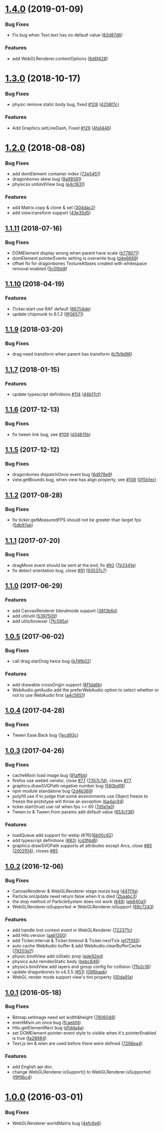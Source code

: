<a name="1.4.0"></a>
# [1.4.0](https://github.com/hiloteam/hilo/compare/1.3.0...1.4.0) (2019-01-09)


### Bug Fixes

* Fix bug when Text.text has no default value ([83d87d6](https://github.com/hiloteam/hilo/commit/83d87d6))


### Features

* add WebGLRenderer.contextOptions ([8d6f428](https://github.com/hiloteam/hilo/commit/8d6f428))



<a name="1.3.0"></a>
# [1.3.0](https://github.com/hiloteam/hilo/compare/v1.2.0...1.3.0) (2018-10-17)


### Bug Fixes

* physic remove static body bug, fixed [#128](https://github.com/hiloteam/hilo/issues/128) ([4258f7c](https://github.com/hiloteam/hilo/commit/4258f7c))


### Features

* Add Graphics.setLineDash, Fixed [#129](https://github.com/hiloteam/hilo/issues/129) ([4fa1446](https://github.com/hiloteam/hilo/commit/4fa1446))



<a name="1.2.0"></a>
# [1.2.0](https://github.com/hiloteam/hilo/compare/v1.1.11...v1.2.0) (2018-08-08)


### Bug Fixes

* add domElement container index ([72e5451](https://github.com/hiloteam/hilo/commit/72e5451))
* dragonbones skew bug ([9a98581](https://github.com/hiloteam/hilo/commit/9a98581))
* physicss unbindView bug ([e4c1631](https://github.com/hiloteam/hilo/commit/e4c1631))


### Features

* add Matrix.copy & clone & set ([304dac2](https://github.com/hiloteam/hilo/commit/304dac2))
* add view.transform support ([43e35d5](https://github.com/hiloteam/hilo/commit/43e35d5))



<a name="1.1.11"></a>
## [1.1.11](https://github.com/hiloteam/hilo/compare/v1.1.10...v1.1.11) (2018-07-16)


### Bug Fixes

* DOMElement display wrong when parent have scale ([b778071](https://github.com/hiloteam/hilo/commit/b778071))
* domElement pointerEvents setting is overwrite bug ([d4e6689](https://github.com/hiloteam/hilo/commit/d4e6689))
* offset fix for dragonbones TextureAtlases created with whitespace removal enabled ([5c5fbb9](https://github.com/hiloteam/hilo/commit/5c5fbb9))


<a name="1.1.10"></a>
## [1.1.10](https://github.com/hiloteam/hilo/compare/v1.1.9...v1.1.10) (2018-04-19)


### Features

* Ticker.start use RAF default ([86754de](https://github.com/hiloteam/hilo/commit/86754de))
* update chipmunk to 6.1.2 ([9f06571](https://github.com/hiloteam/hilo/commit/9f06571))


<a name="1.1.9"></a>
## [1.1.9](https://github.com/hiloteam/hilo/compare/v1.1.8...v1.1.9) (2018-03-20)


### Bug Fixes

* drag need transform when parent has transform ([b7b9d96](https://github.com/hiloteam/hilo/commit/b7b9d96))


<a name="1.1.7"></a>
## [1.1.7](https://github.com/hiloteam/hilo/compare/v1.1.6...v1.1.7) (2018-01-15)

### Features

* update typescript definitions [#114](https://github.com/hiloteam/hilo/issues/114) ([44b17cf](https://github.com/hiloteam/hilo/commit/44b17cf))

<a name="1.1.6"></a>
## [1.1.6](https://github.com/hiloteam/hilo/compare/v1.1.5...v1.1.6) (2017-12-13)


### Bug Fixes

* fix tween link bug, see [#109](https://github.com/hiloteam/hilo/issues/109) ([d34615b](https://github.com/hiloteam/hilo/commit/d34615b))

<a name="1.1.5"></a>
## [1.1.5](https://github.com/hiloteam/hilo/compare/v1.1.4...v1.1.5) (2017-12-12)


### Bug Fixes

* dragonbones dispatchOnce event bug ([8d978e9](https://github.com/hiloteam/hilo/commit/8d978e9))
* view.getBounds bug, when view has align property, see [#108](https://github.com/hiloteam/hilo/issues/108) ([0f5b1ec](https://github.com/hiloteam/hilo/commit/0f5b1ec))

<a name="1.1.2"></a>
## [1.1.2](https://github.com/hiloteam/hilo/compare/v1.1.1...v1.1.2) (2017-08-28)


### Bug Fixes

* fix ticker.getMeasuredFPS should not be greater than target fps ([5db97ab](https://github.com/hiloteam/hilo/commit/5db97ab))


<a name="1.1.1"></a>
## [1.1.1](https://github.com/hiloteam/hilo/compare/v1.1.0...v1.1.1) (2017-07-20)


### Bug Fixes

* dragMove event should be sent at the end, fix [#92](https://github.com/hiloteam/hilo/issues/92) ([7b3341e](https://github.com/hiloteam/hilo/commit/7b3341e))
* fix detect orientation bug, close [#91](https://github.com/hiloteam/hilo/issues/91) ([93537c7](https://github.com/hiloteam/hilo/commit/93537c7))


<a name="1.1.0"></a>
## [1.1.0](https://github.com/hiloteam/hilo/compare/v1.0.5...v1.1.0) (2017-06-29)


### Features

* add CanvasRenderer blendmode support ([38f3b6d](https://github.com/hiloteam/hilo/commit/38f3b6d))
* add util/util ([5397509](https://github.com/hiloteam/hilo/commit/5397509))
* add utils/browser ([7fc585a](https://github.com/hiloteam/hilo/commit/7fc585a))


<a name="1.0.5"></a>
## [1.0.5](https://github.com/hiloteam/hilo/compare/v1.0.4...v1.0.5) (2017-06-02)


### Bug Fixes

* call drag.starDrag twice bug ([b74fb02](https://github.com/hiloteam/hilo/commit/b74fb02))


### Features

* add drawable crossOrigin support ([8f1da6b](https://github.com/hiloteam/hilo/commit/8f1da6b))
* WebAudio.getAudio add the preferWebAudio option to select whether or not to use WebAudio first ([a4c5651](https://github.com/hiloteam/hilo/commit/a4c5651))


<a name="1.0.4"></a>
## [1.0.4](https://github.com/hiloteam/hilo/compare/v1.0.3...v1.0.4) (2017-04-28)


### Bug Fixes

* Tween Ease.Back bug ([1ecd93c](https://github.com/hiloteam/hilo/commit/1ecd93c))

<a name="1.0.3"></a>
## [1.0.3](https://github.com/hiloteam/hilo/compare/v1.0.2...v1.0.3) (2017-04-26)


### Bug Fixes

* cacheMixin load image bug ([91affbb](https://github.com/hiloteam/hilo/commit/91affbb))
* firefox use webkit vendor, close [#77](https://github.com/hiloteam/hilo/issues/77) ([7357c7d](https://github.com/hiloteam/hilo/commit/7357c7d)), closes [#77](https://github.com/hiloteam/hilo/issues/77)
* graphics.drawSVGPath negative number bug ([560bdf8](https://github.com/hiloteam/hilo/commit/560bdf8))
* npm module standalone bug ([2d4b369](https://github.com/hiloteam/hilo/commit/2d4b369))
* polyfill use if to judge that some environments use Object.freeze to freeze the prototype will throw an exception ([ba4ac94](https://github.com/hiloteam/hilo/commit/ba4ac94))
* ticker.start(true) use raf when fps >= 60 ([7d5e1a0](https://github.com/hiloteam/hilo/commit/7d5e1a0))
* Tween.to & Tween.from params add default value ([653cf36](https://github.com/hiloteam/hilo/commit/653cf36))


### Features

* loadQueue add support for webp (#76)([6b00c62](https://github.com/hiloteam/hilo/commit/6b00c62))
* add typescript definitions ([#83](https://github.com/hiloteam/hilo/issues/83)) ([cd3f4d6](https://github.com/hiloteam/hilo/commit/cd3f4d6))
* graphics.drawSVGPath supports all attributes except Arcs, close [#85](https://github.com/hiloteam/hilo/issues/85) ([2002f04](https://github.com/hiloteam/hilo/commit/2002f04)), closes [#85](https://github.com/hiloteam/hilo/issues/85)


<a name="1.0.2"></a>
## [1.0.2](https://github.com/hiloteam/hilo/compare/v1.0.1...v1.0.2) (2016-12-06)


### Bug Fixes

* CanvasRenderer & WebGLRenderer stage resize bug ([44111fa](https://github.com/hiloteam/hilo/commit/44111fa))
* Particle.onUpdate need return false when it is died ([2baabc3](https://github.com/hiloteam/hilo/commit/2baabc3))
* the stop method of ParticleSystem does not work ([#49](https://github.com/hiloteam/hilo/issues/49)) ([eb640a1](https://github.com/hiloteam/hilo/commit/eb640a1))
* WebGLRenderer.isSupported => WebGLRenderer.isSupport ([89c7243](https://github.com/hiloteam/hilo/commit/89c7243))


### Features

* add handle lost context event in WebGLRenderer ([722371c](https://github.com/hiloteam/hilo/commit/722371c))
* add Hilo.version ([aab1300](https://github.com/hiloteam/hilo/commit/aab1300))
* add Ticker.interval & Ticker.timeout & Ticker.nextTick ([ef7f355](https://github.com/hiloteam/hilo/commit/ef7f355))
* auto cache WebAudio buffer & add WebAudio.clearBufferCache ([79203d7](https://github.com/hiloteam/hilo/commit/79203d7))
* physic.bindView add isStatic prop ([ede92ed](https://github.com/hiloteam/hilo/commit/ede92ed))
* physics auto reindexStatic body ([bebc846](https://github.com/hiloteam/hilo/commit/bebc846))
* physics.bindView add layers and group config for collision ([7fb2c16](https://github.com/hiloteam/hilo/commit/7fb2c16))
* update dragonbones to v4.3.5 ([#51](https://github.com/hiloteam/hilo/issues/51)) ([096baab](https://github.com/hiloteam/hilo/commit/096baab))
* WebGL render mode support view's tint property ([00da91a](https://github.com/hiloteam/hilo/commit/00da91a))


<a name="1.0.1"></a>
## [1.0.1](https://github.com/hiloteam/hilo/compare/v1.0.0...v1.0.1) (2016-05-18)


### Bug Fixes

* Bitmap.setImage need set width&height ([7806046](https://github.com/hiloteam/hilo/commit/7806046))
* eventMixin.on once bug ([fcaebfd](https://github.com/hiloteam/hilo/commit/fcaebfd))
* Hilo.getElementRect bug ([d1dda4a](https://github.com/hiloteam/hilo/commit/d1dda4a))
* set DOMElement pointer-event style to visible when it's pointerEnabled is true ([fa28684](https://github.com/hiloteam/hilo/commit/fa28684))
* Text.js len & wlen are used before there were defined ([7268ea4](https://github.com/hiloteam/hilo/commit/7268ea4))


### Features
* add English api doc.
* change WebGLRenderer.isSupport() to WebGLRenderer.isSupported ([f9f9bc4](https://github.com/hiloteam/hilo/commit/f9f9bc4))



<a name="1.0.0"></a>
# [1.0.0](https://github.com/hiloteam/hilo/compare/4efc6e6...v1.0.0) (2016-03-01)


### Bug Fixes

* WebGLRenderer worldMatrix bug ([4efc6e6](https://github.com/hiloteam/hilo/commit/4efc6e6))



